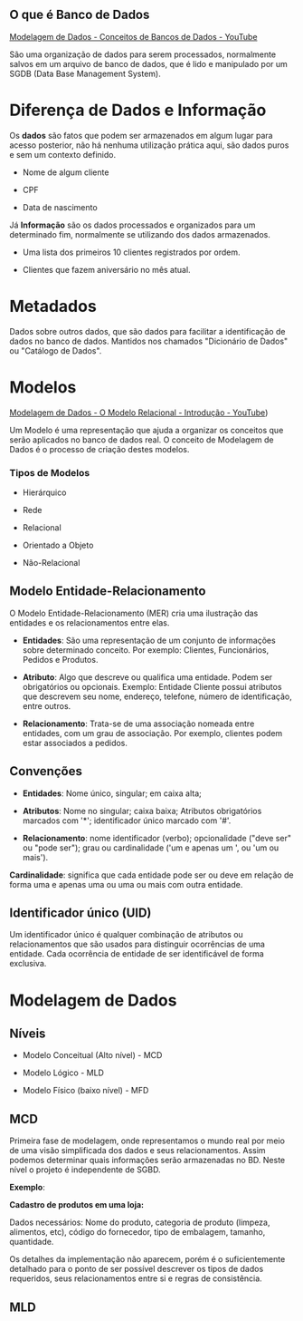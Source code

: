 ## O que é Banco de Dados

[Modelagem de Dados - Conceitos de Bancos de Dados - YouTube](https://youtu.be/Q_KTYFgvu1s)

São uma organização de dados para serem processados, normalmente salvos em um arquivo de banco de dados, que é lido e manipulado por um SGDB (Data Base Management System).

# Diferença de Dados e Informação

Os **dados** são fatos que podem ser armazenados em algum lugar para acesso posterior, não há nenhuma utilização prática aqui, são dados puros e sem um contexto definido.

- Nome de algum cliente

- CPF

- Data de nascimento

Já **Informação** são os dados processados e organizados para um determinado fim, normalmente se utilizando dos dados armazenados.

- Uma lista dos primeiros 10 clientes registrados por ordem.

- Clientes que fazem aniversário no mês atual.

# Metadados

Dados sobre outros dados, que são dados para facilitar a identificação de dados no banco de dados. Mantidos nos chamados "Dicionário de Dados" ou "Catálogo de Dados".

# Modelos

[Modelagem de Dados - O Modelo Relacional - Introdução - YouTube](https://www.youtube.com/watch?v=hGstS10kCPM&list=PLucm8g_ezqNoNHU8tjVeHmRGBFnjDIlxD&index=2))

Um Modelo é uma representação que ajuda a organizar os conceitos que serão aplicados no banco de dados real. O conceito de Modelagem de Dados é o processo de criação destes modelos.

### Tipos de Modelos

- Hierárquico

- Rede

- Relacional

- Orientado a Objeto

- Não-Relacional

## Modelo Entidade-Relacionamento

O Modelo Entidade-Relacionamento (MER) cria uma ilustração das entidades e os relacionamentos entre elas.

- **Entidades**: São uma representação de um conjunto de informações sobre determinado conceito. Por exemplo: Clientes, Funcionários, Pedidos e Produtos.

- **Atributo**: Algo que descreve ou qualifica uma entidade. Podem ser obrigatórios ou opcionais. Exemplo: Entidade Cliente possui atributos que descrevem seu nome, endereço, telefone, número de identificação, entre outros.

- **Relacionamento**: Trata-se de uma associação nomeada entre entidades, com um grau de associação. Por exemplo, clientes podem estar associados a pedidos.

## Convenções

- **Entidades**: Nome único, singular; em caixa alta;

- **Atributos**: Nome no singular; caixa baixa; Atributos obrigatórios marcados com '*'; identificador único marcado com '#'.

- **Relacionamento**: nome identificador (verbo); opcionalidade ("deve ser" ou "pode ser"); grau ou cardinalidade ('um e apenas um ', ou 'um ou mais').

**Cardinalidade**: significa que cada entidade pode ser ou deve em relação de forma uma e apenas uma ou uma ou mais com outra entidade.

## Identificador único (UID)

Um identificador único é qualquer combinação de atributos ou relacionamentos que são usados para distinguir ocorrências de uma entidade. Cada ocorrência de entidade de ser identificável de forma exclusiva.

# Modelagem de Dados

## Níveis

- Modelo Conceitual (Alto nível) - MCD

- Modelo Lógico - MLD

- Modelo Físico (baixo nível) - MFD

## MCD

Primeira fase de modelagem, onde representamos o mundo real por meio de uma visão simplificada dos dados e seus relacionamentos. Assim podemos determinar quais informações serão armazenadas no BD. Neste nível o projeto é independente de SGBD.

**Exemplo**: 

**Cadastro de produtos em uma loja:**

Dados necessários: Nome do produto, categoria de produto (limpeza, alimentos, etc), código do fornecedor, tipo de embalagem, tamanho, quantidade.



Os detalhes da implementação não aparecem, porém é o suficientemente detalhado para o ponto de ser possível descrever os tipos de dados requeridos, seus relacionamentos entre si e regras de consistência.



## MLD
